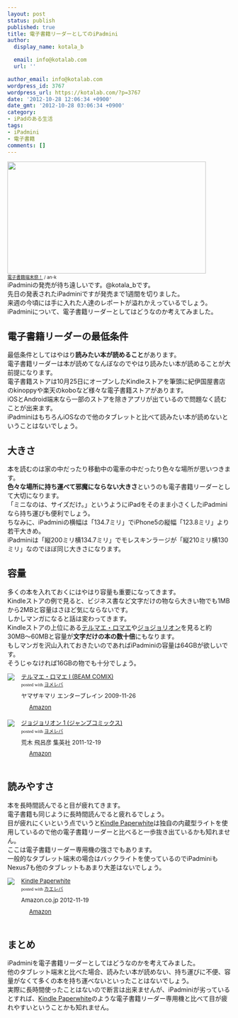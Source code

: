 ```yaml
---
layout: post
status: publish
published: true
title: 電子書籍リーダーとしてのiPadmini
author:
  display_name: kotala_b

  email: info@kotalab.com
  url: ''

author_email: info@kotalab.com
wordpress_id: 3767
wordpress_url: https://kotalab.com/?p=3767
date: '2012-10-28 12:06:34 +0900'
date_gmt: '2012-10-28 03:06:34 +0900'
category:
- iPadのある生活
tags:
- iPadmini
- 電子書籍
comments: []
---
```

<p><a href="https://kotalab.com/wp-content/uploads/ipadmini_121028.jpg" target="_blank"><img src="https://kotalab.com/wp-content/uploads/ipadmini_121028.jpg" alt="" title="ipadmini_121028" width="448" height="252" class="alignnone size-full wp-image-3769" /></a><br />
<span style="font-size:10px;"><a href="https://www.flickr.com/photos/an-k/4867499173/" target="_blank">電子書籍端末祭！</a> / an-k</span><br />
iPadminiの発売が待ち遠しいです。@kotala_bです。<br />
先日の発表されたiPadminiですが発売まで1週間を切りました。<br />
来週の今頃には手に入れた人達のレポートが溢れかえっているでしょう。<br />
iPadminiについて、電子書籍リーダーとしてはどうなのか考えてみました。<br />
</p>
<!--more-->
<h2>電子書籍リーダーの最低条件</h2>
<p>最低条件としてはやはり<strong>読みたい本が読めること</strong>があります。<br />
電子書籍リーダーは本が読めてなんぼなのでやはり読みたい本が読めることが大前提になります。<br />
電子書籍ストアは10月25日にオープンしたKindleストアを筆頭に紀伊国屋書店のkinoppyや楽天のkoboなど様々な電子書籍ストアがあります。<br />
iOSとAndroid端末なら一部のストアを除きアプリが出ているので問題なく読むことが出来ます。<br />
iPadminiはもちろんiOSなので他のタブレットと比べて読みたい本が読めないということはないでしょう。</p>
<h2>大きさ</h2>
<p>本を読むのは家の中だったり移動中の電車の中だったり色々な場所が思いつきます。<br />
<strong>色々な場所に持ち運べて邪魔にならない大きさ</strong>というのも電子書籍リーダーとして大切になります。<br />
「ミニなのは、サイズだけ。」というようにiPadをそのまま小さくしたiPadminiなら持ち運びも便利でしょう。<br />
ちなみに、iPadminiの横幅は「134.7ミリ」でiPhone5の縦幅「123.8ミリ」より若干大きめ。<br />
iPadminiは「縦200ミリ横134.7ミリ」でモレスキンラージが「縦210ミリ横130ミリ」なのでほぼ同じ大きさになります。</p>
<h2>容量</h2>
<p>多くの本を入れておくにはやはり容量も重要になってきます。<br />
Kindleストアの例で見ると、ビジネス書など文字だけの物なら大きい物でも1MBから2MBと容量はさほど気にならないです。<br />
しかしマンガになると話は変わってきます。<br />
Kindleストアの上位にある<a href="https://www.amazon.co.jp/exec/obidos/asin/4047261270/same-22/" rel="nofollow" name="booklink" target="_blank">テルマエ・ロマエ</a>や<a href="https://www.amazon.co.jp/exec/obidos/asin/4088703111/same-22/" rel="nofollow" name="booklink" target="_blank">ジョジョリオン</a>を見ると約30MB〜60MBと容量が<strong>文字だけの本の数十倍</strong>にもなります。<br />
もしマンガを沢山入れておきたいのであればiPadminiの容量は64GBが欲しいです。<br />
そうじゃなければ16GBの物でも十分でしょう。</p>
<div class="booklink-box" style="text-align:left;padding-bottom:20px;font-size:small;/zoom: 1;overflow: hidden;">
<div class="booklink-image" style="float:left;margin:0 15px 10px 0;"><a href="https://www.amazon.co.jp/exec/obidos/asin/4047261270/same-22/" name="booklink" rel="nofollow" target="_blank"><img src="https://images-fe.ssl-images-amazon.com/images/I/51AbZxFSS1L._SL160_.jpg" style="border: none;" /></a></div>
<div class="booklink-info" style="line-height:120%;/zoom: 1;overflow: hidden;">
<div class="booklink-name" style="margin-bottom:10px;line-height:120%"><a href="https://www.amazon.co.jp/exec/obidos/asin/4047261270/same-22/" rel="nofollow" name="booklink" target="_blank">テルマエ・ロマエ I (BEAM COMIX)</a>
<div class="booklink-powered-date" style="font-size:8pt;margin-top:5px;font-family:verdana;line-height:120%">posted with <a href="https://yomereba.com" target="_blank">ヨメレバ</a></div>
</div>
<div class="booklink-detail" style="margin-bottom:5px;">ヤマザキマリ エンターブレイン 2009-11-26    </div>
<div class="booklink-link2" style="margin-top:10px;">
<div class="shoplinkamazon" style="display:inline;margin-right:5px;background: url('https://img.yomereba.com/tam_y.gif') 0 0 no-repeat;padding: 2px 0 2px 18px;white-space: nowrap;"><a href="https://www.amazon.co.jp/exec/obidos/asin/4047261270/same-22/" rel="nofollow" target="_blank" title="アマゾン" >Amazon</a></div>
</div>
</div>
<div class="booklink-footer" style="clear: left"></div>
</div>
<div class="booklink-box" style="text-align:left;padding-bottom:20px;font-size:small;/zoom: 1;overflow: hidden;">
<div class="booklink-image" style="float:left;margin:0 15px 10px 0;"><a href="https://www.amazon.co.jp/exec/obidos/asin/4088703111/same-22/" name="booklink" rel="nofollow" target="_blank"><img src="https://images-fe.ssl-images-amazon.com/images/I/51pHVPNUx%2BL._SL160_.jpg" style="border: none;" /></a></div>
<div class="booklink-info" style="line-height:120%;/zoom: 1;overflow: hidden;">
<div class="booklink-name" style="margin-bottom:10px;line-height:120%"><a href="https://www.amazon.co.jp/exec/obidos/asin/4088703111/same-22/" rel="nofollow" name="booklink" target="_blank">ジョジョリオン 1 (ジャンプコミックス)</a>
<div class="booklink-powered-date" style="font-size:8pt;margin-top:5px;font-family:verdana;line-height:120%">posted with <a href="https://yomereba.com" target="_blank">ヨメレバ</a></div>
</div>
<div class="booklink-detail" style="margin-bottom:5px;">荒木 飛呂彦 集英社 2011-12-19    </div>
<div class="booklink-link2" style="margin-top:10px;">
<div class="shoplinkamazon" style="display:inline;margin-right:5px;background: url('https://img.yomereba.com/tam_y.gif') 0 0 no-repeat;padding: 2px 0 2px 18px;white-space: nowrap;"><a href="https://www.amazon.co.jp/exec/obidos/asin/4088703111/same-22/" rel="nofollow" target="_blank" title="アマゾン" >Amazon</a></div>
</div>
</div>
<div class="booklink-footer" style="clear: left"></div>
</div>
<h2>読みやすさ</h2>
<p>本を長時間読んでると目が疲れてきます。<br />
電子書籍も同じように長時間読んでると疲れるでしょう。<br />
目が疲れにくいという点でいうと<a href="https://www.amazon.co.jp/exec/obidos/ASIN/B007OZO03M/same-22/ref=nosim/" rel="nofollow" target="_blank">Kindle Paperwhite</a>は独自の内蔵型ライトを使用しているので他の電子書籍リーダーと比べると一歩抜き出ているかも知れません。<br />
ここは電子書籍リーダー専用機の強さでもあります。<br />
一般的なタブレット端末の場合はバックライトを使っているのでiPadminiもNexus7も他のタブレットもあまり大差はないでしょう。</p>
<div class="kaerebalink-box" style="text-align:left;padding-bottom:20px;font-size:small;/zoom: 1;overflow: hidden;">
<div class="kaerebalink-image" style="float:left;margin:0 15px 10px 0;"><a href="https://www.amazon.co.jp/exec/obidos/ASIN/B007OZO03M/same-22/ref=nosim/" rel="nofollow" target="_blank"><img src="https://images-fe.ssl-images-amazon.com/images/I/4194BeD1XvL._SL160_.jpg" style="border: none;" /></a></div>
<div class="kaerebalink-info" style="line-height:120%;/zoom: 1;overflow: hidden;">
<div class="kaerebalink-name" style="margin-bottom:10px;line-height:120%"><a href="https://www.amazon.co.jp/exec/obidos/ASIN/B007OZO03M/same-22/ref=nosim/" rel="nofollow" target="_blank">Kindle Paperwhite</a>
<div class="kaerebalink-powered-date" style="font-size:8pt;margin-top:5px;font-family:verdana;line-height:120%">posted with <a href="https://kaereba.com" target="_blank">カエレバ</a></div>
</div>
<div class="kaerebalink-detail" style="margin-bottom:5px;"> Amazon.co.jp 2012-11-19    </div>
<div class="kaerebalink-link1" style="margin-top:10px;">
<div class="shoplinkamazon" style="display:inline;margin-right:5px;background: url('https://img.yomereba.com/tam_k_01.gif') 0 0 no-repeat;padding: 2px 0 2px 18px;white-space: nowrap;"><a href="https://www.amazon.co.jp/gp/search?keywords=Kindle%20Paperwhite&__mk_ja_JP=%83J%83%5E%83J%83i&tag=same-22" rel="nofollow" target="_blank" title="アマゾン" >Amazon</a></div>
</div>
</div>
<div class="booklink-footer" style="clear: left"></div>
</div>
<h2>まとめ</h2>
<p>iPadminiを電子書籍リーダーとしてはどうなのかを考えてみました。<br />
他のタブレット端末と比べた場合、読みたい本が読めない、持ち運びに不便、容量がなくて多くの本を持ち運べないといったことはないでしょう。<br />
実際に長時間使ったことはないので断言は出来ませんが、iPadminiが劣っているとすれば、<a href="https://www.amazon.co.jp/exec/obidos/ASIN/B007OZO03M/same-22/ref=nosim/" rel="nofollow" target="_blank">Kindle Paperwhite</a>のような電子書籍リーダー専用機と比べて目が疲れやすいということかも知れません。</p>
